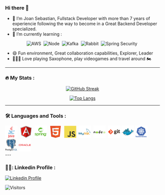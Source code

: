### Hi there 👋

- 🔭 I’m Joan Sebastian, Fullstack Developer with more than 7 years of experiencie following the way to become in a Great Backend Developer specialized.
- 🌱 I’m currently learning :
<div align="center">
  <img src="https://img.shields.io/badge/Amazon_AWS-FF9900?style=for-the-badge&logo=amazonaws&logoColor=white" title="AWS" alt="AWS"/>&nbsp;
  <img src="https://img.shields.io/badge/Node.js-339933?style=for-the-badge&logo=nodedotjs&logoColor=white" title="Node" alt="Node"/>&nbsp;
  <img src="https://img.shields.io/badge/Apache_Kafka-231F20?style=for-the-badge&logo=apache-kafka&logoColor=white" title="Kafka" alt="Kafka"/>&nbsp;
  <img src="https://img.shields.io/badge/rabbitmq-%23FF6600.svg?&style=for-the-badge&logo=rabbitmq&logoColor=white" title="Rabbit" alt="Rabbit"/>&nbsp;
  <img src="https://img.shields.io/badge/Spring_Security-6DB33F?style=for-the-badge&logo=Spring-Security&logoColor=white" title="Spring Security" alt="Spring Security"/>&nbsp;
</div>

- 😄 Fun environment, Great collaboration capabilities, Explorer, Leader 
- 🎯😜🎷 Love playing Saxophone, play videogames and travel around 🏍️ 

---

### :fire: My Stats :

<div align="center" >

[![GitHub Streak](http://github-readme-streak-stats.herokuapp.com?user=setoba1192&theme=dark&background=000000)](https://git.io/streak-stats)

[![Top Langs](https://github-readme-stats.vercel.app/api/top-langs/?username=setoba1192&layout=compact&theme=vision-friendly-dark)](https://github.com/anuraghazra/github-readme-stats)

</div>

---

### :hammer_and_wrench: Languages and Tools :
<div>
  <img src="https://github.com/devicons/devicon/blob/master/icons/java/java-original-wordmark.svg" title="Java" alt="Java" width="40" height="40"/>&nbsp;
  <img src="https://github.com/devicons/devicon/blob/master/icons/angularjs/angularjs-original.svg" title="Angular" alt="Angular" width="40" height="40"/>&nbsp;
  <img src="https://github.com/devicons/devicon/blob/master/icons/spring/spring-original-wordmark.svg" title="Spring" alt="Spring" width="40" height="40"/>&nbsp;
  <img src="https://github.com/devicons/devicon/blob/master/icons/html5/html5-original.svg" title="HTML5" alt="HTML" width="40" height="40"/>&nbsp;
  <img src="https://github.com/devicons/devicon/blob/master/icons/javascript/javascript-original.svg" title="JavaScript" alt="JavaScript" width="40" height="40"/>&nbsp;
  <img src="https://github.com/devicons/devicon/blob/master/icons/mysql/mysql-original-wordmark.svg" title="MySQL"  alt="MySQL" width="40" height="40"/>&nbsp;
  <img src="https://github.com/devicons/devicon/blob/master/icons/nodejs/nodejs-original-wordmark.svg" title="NodeJS" alt="NodeJS" width="40" height="40"/>&nbsp;
  <img src="https://github.com/devicons/devicon/blob/master/icons/git/git-original-wordmark.svg" title="Git" **alt="Git" width="40" height="40"/>
  <img src="https://github.com/devicons/devicon/blob/master/icons/docker/docker-original.svg" title="Docker" **alt="Docker" width="40" height="40"/>
  <img src="https://github.com/devicons/devicon/blob/master/icons/kubernetes/kubernetes-plain-wordmark.svg" title="Kubernetes" **alt="Kubernetes" width="40" height="40"/>
  <img src="https://github.com/devicons/devicon/blob/master/icons/postgresql/postgresql-original-wordmark.svg" title="Postgres" **alt="Postgres" width="40" height="40"/>
  <img src="https://github.com/devicons/devicon/blob/master/icons/oracle/oracle-original.svg" title="Oracle" **alt="Oracle" width="40" height="40"/>
</div>
---

### 🧑‍💼: Linkedin Profile :
<a href="https://www.linkedin.com/in/joan-sebastian-roa-sanchez-62804415a/"><img src="https://img.shields.io/badge/LinkedIn-0077B5?style=for-the-badge&logo=linkedin&logoColor=white" alt="Linkedin Profile"></a>

![Visitors](https://api.visitorbadge.io/api/visitors?path=https%3A%2F%2Fgithub.com%2Fsetoba1192&countColor=%23263759)


